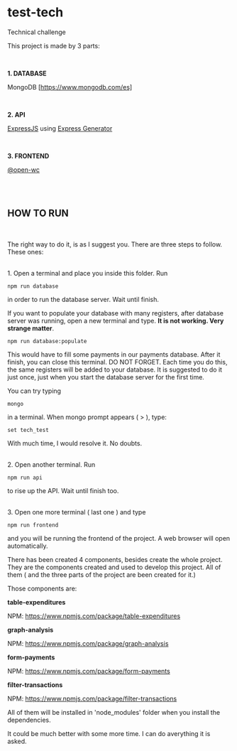 # test-tech
Technical challenge

This project is made by 3 parts:

<br/>

**1. DATABASE**

MongoDB [https://www.mongodb.com/es]

<br/>

**2. API**

[ExpressJS](https://expressjs.com/) using [Express Generator](https://expressjs.com/es/starter/generator.html)

<br/>

**3. FRONTEND**

[@open-wc](https://open-wc.org/)

<br/>
<br/>

## HOW TO RUN
<br/>

The right way to do it, is as I suggest you. There are three steps to follow. These ones:

<br/>
1. Open a terminal and place you inside this folder. Run

<br/>

    npm run database

in order to run the database server. Wait until finish.

If you want to populate your database with many registers, after database server was running, open a new terminal and type. **It is not working. Very strange matter**.

    npm run database:populate

This would have to fill some payments in our payments database. After it finish, you can close this terminal. DO NOT FORGET. Each time you do this, the same registers will be added to your database. It is suggested to do it just once, just when you start the database server for the first time.

You can try typing

    mongo

in a terminal. When mongo prompt appears ( > ), type:

    set tech_test

With much time, I would resolve it. No doubts.    

<br/>
2. Open another terminal. Run

<br/>

    npm run api


 to rise up the API. Wait until finish too.

<br/>
3. Open one more terminal ( last one ) and type
<br/>

    npm run frontend
    
and you will be running the frontend of the project. A web browser will open automatically.


There has been created 4 components, besides create the whole project. They are the components created and used to develop this project. All of them ( and the three parts of the project are been created for it.)

Those components are:

**table-expenditures**

NPM: https://www.npmjs.com/package/table-expenditures

**graph-analysis**

NPM: https://www.npmjs.com/package/graph-analysis

**form-payments**

NPM: https://www.npmjs.com/package/form-payments

**filter-transactions**

NPM: https://www.npmjs.com/package/filter-transactions


All of them will be installed in 'node_modules' folder when you install the dependencies.

It could be much better with some more time. I can do averything it is asked.
